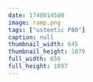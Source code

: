 ```yaml
---
date: 1740014580
image: ramp.png
tags: ["usteetic P80"]
caption: null
thumbnail_width: 645
thumbnail_height: 1079
full_width: 656
full_height: 1097
---
```


